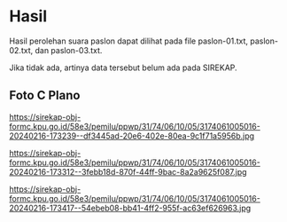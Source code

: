 # Hasil

Hasil perolehan suara paslon dapat dilihat pada file paslon-01.txt, paslon-02.txt, dan paslon-03.txt.

Jika tidak ada, artinya data tersebut belum ada pada SIREKAP.

## Foto C Plano

https://sirekap-obj-formc.kpu.go.id/58e3/pemilu/ppwp/31/74/06/10/05/3174061005016-20240216-173239--df3445ad-20e6-402e-80ea-9c1f71a5956b.jpg

https://sirekap-obj-formc.kpu.go.id/58e3/pemilu/ppwp/31/74/06/10/05/3174061005016-20240216-173312--3febb18d-870f-44ff-9bac-8a2a9625f087.jpg

https://sirekap-obj-formc.kpu.go.id/58e3/pemilu/ppwp/31/74/06/10/05/3174061005016-20240216-173417--54ebeb08-bb41-4ff2-955f-ac63ef626963.jpg
